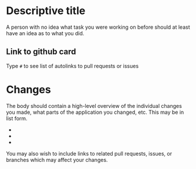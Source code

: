 
# Descriptive title

A person with no idea what task you were working on before should at least 
have an idea as to what you did.

## Link to github card
Type `#` to see list of autolinks to pull requests or issues

# Changes
The body should contain a high-level overview of the individual changes you made, what parts of the application you changed, etc.
This may be in list form.


* 
* 
* 


You may also wish to include links to related pull requests, issues, or branches which may affect your changes.
